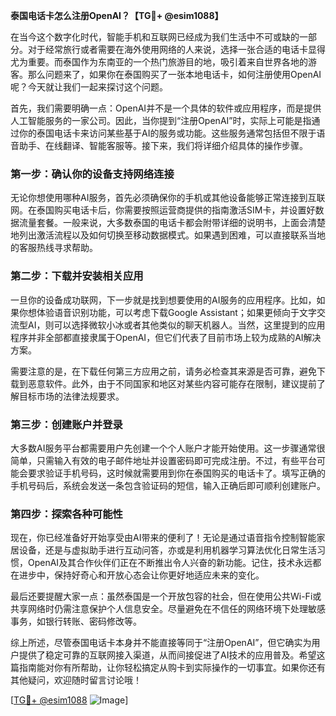 **泰国电话卡怎么注册OpenAI？【TG💪+ @esim1088】**

在当今这个数字化时代，智能手机和互联网已经成为我们生活中不可或缺的一部分。对于经常旅行或者需要在海外使用网络的人来说，选择一张合适的电话卡显得尤为重要。而泰国作为东南亚的一个热门旅游目的地，吸引着来自世界各地的游客。那么问题来了，如果你在泰国购买了一张本地电话卡，如何注册使用OpenAI呢？今天就让我们一起来探讨这个问题。

首先，我们需要明确一点：OpenAI并不是一个具体的软件或应用程序，而是提供人工智能服务的一家公司。因此，当你提到“注册OpenAI”时，实际上可能是指通过你的泰国电话卡来访问某些基于AI的服务或功能。这些服务通常包括但不限于语音助手、在线翻译、智能客服等。接下来，我们将详细介绍具体的操作步骤。

### 第一步：确认你的设备支持网络连接

无论你想使用哪种AI服务，首先必须确保你的手机或其他设备能够正常连接到互联网。在泰国购买电话卡后，你需要按照运营商提供的指南激活SIM卡，并设置好数据流量套餐。一般来说，大多数泰国的电话卡都会附带详细的说明书，上面会清楚地列出激活流程以及如何切换至移动数据模式。如果遇到困难，可以直接联系当地的客服热线寻求帮助。

### 第二步：下载并安装相关应用

一旦你的设备成功联网，下一步就是找到想要使用的AI服务的应用程序。比如，如果你想体验语音识别功能，可以考虑下载Google Assistant；如果更倾向于文字交流型AI，则可以选择微软小冰或者其他类似的聊天机器人。当然，这里提到的应用程序并非全部都直接隶属于OpenAI，但它们代表了目前市场上较为成熟的AI解决方案。

需要注意的是，在下载任何第三方应用之前，请务必检查其来源是否可靠，避免下载到恶意软件。此外，由于不同国家和地区对某些内容可能存在限制，建议提前了解目标市场的法律法规要求。

### 第三步：创建账户并登录

大多数AI服务平台都需要用户先创建一个个人账户才能开始使用。这一步骤通常很简单，只需输入有效的电子邮件地址并设置密码即可完成注册。不过，有些平台可能会要求验证手机号码，这时候就需要用到你在泰国购买的电话卡了。填写正确的手机号码后，系统会发送一条包含验证码的短信，输入正确后即可顺利创建账户。

### 第四步：探索各种可能性

现在，你已经准备好开始享受由AI带来的便利了！无论是通过语音指令控制智能家居设备，还是与虚拟助手进行互动问答，亦或是利用机器学习算法优化日常生活习惯，OpenAI及其合作伙伴们正在不断推出令人兴奋的新功能。记住，技术永远都在进步中，保持好奇心和开放心态会让你更好地适应未来的变化。

最后还要提醒大家一点：虽然泰国是一个开放包容的社会，但在使用公共Wi-Fi或共享网络时仍需注意保护个人信息安全。尽量避免在不信任的网络环境下处理敏感事务，如银行转账、密码修改等。

综上所述，尽管泰国电话卡本身并不能直接等同于“注册OpenAI”，但它确实为用户提供了稳定可靠的互联网接入渠道，从而间接促进了AI技术的应用普及。希望这篇指南能对你有所帮助，让你轻松搞定从购卡到实际操作的一切事宜。如果你还有其他疑问，欢迎随时留言讨论哦！

[[TG💪+ @esim1088](https://t.me/s/esim1088) ![Image](https://i.postimg.cc/4NQfJmqS/Snipaste-2025-05-13-00-14-12.png)]